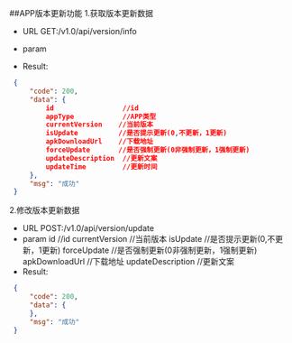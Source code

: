 ##APP版本更新功能
1.获取版本更新数据

   * URL GET:/v1.0/api/version/info
   * param 
        
   * Result:
   ``` json 
    {
        "code": 200,
        "data": {
            id                 //id
            appType            //APP类型
            currentVersion    //当前版本
            isUpdate          //是否提示更新(0,不更新，1更新)
            apkDownloadUrl    //下载地址
            forceUpdate       //是否强制更新(0非强制更新，1强制更新)
            updateDescription  //更新文案
            updateTime         //更新时间
        },
        "msg": "成功"
    }
   
   ```


2.修改版本更新数据

   * URL POST:/v1.0/api/version/update
   * param 
        id                 //id
        currentVersion    //当前版本
        isUpdate          //是否提示更新(0,不更新，1更新)
        forceUpdate       //是否强制更新(0非强制更新，1强制更新)
        apkDownloadUrl    //下载地址
        updateDescription  //更新文案
   * Result:
   ``` json 
    {
        "code": 200,
        "data": {        
        },
        "msg": "成功"
    }
   
   ```